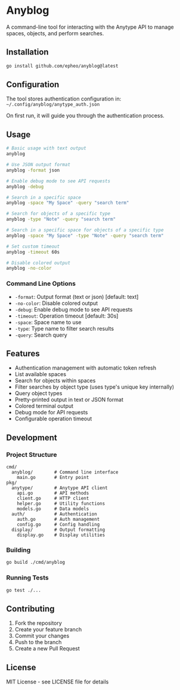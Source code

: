 # Anyblog

A command-line tool for interacting with the Anytype API to manage spaces, objects, and perform searches.

## Installation

```bash
go install github.com/epheo/anyblog@latest
```

## Configuration

The tool stores authentication configuration in:
`~/.config/anyblog/anytype_auth.json`

On first run, it will guide you through the authentication process.

## Usage

```bash
# Basic usage with text output
anyblog

# Use JSON output format
anyblog -format json

# Enable debug mode to see API requests
anyblog -debug

# Search in a specific space
anyblog -space "My Space" -query "search term"

# Search for objects of a specific type
anyblog -type "Note" -query "search term"

# Search in a specific space for objects of a specific type
anyblog -space "My Space" -type "Note" -query "search term"

# Set custom timeout
anyblog -timeout 60s

# Disable colored output
anyblog -no-color
```

### Command Line Options

- `-format`: Output format (text or json) [default: text]
- `-no-color`: Disable colored output
- `-debug`: Enable debug mode to see API requests
- `-timeout`: Operation timeout [default: 30s]
- `-space`: Space name to use
- `-type`: Type name to filter search results
- `-query`: Search query

## Features

- Authentication management with automatic token refresh
- List available spaces
- Search for objects within spaces
- Filter searches by object type (uses type's unique key internally)
- Query object types
- Pretty-printed output in text or JSON format
- Colored terminal output
- Debug mode for API requests
- Configurable operation timeout

## Development

### Project Structure

```
cmd/
  anyblog/        # Command line interface
    main.go       # Entry point
pkg/
  anytype/        # Anytype API client
    api.go        # API methods
    client.go     # HTTP client
    helper.go     # Utility functions
    models.go     # Data models
  auth/           # Authentication
    auth.go       # Auth management
    config.go     # Config handling
  display/        # Output formatting
    display.go    # Display utilities
```

### Building

```bash
go build ./cmd/anyblog
```

### Running Tests

```bash
go test ./...
```

## Contributing

1. Fork the repository
2. Create your feature branch
3. Commit your changes
4. Push to the branch
5. Create a new Pull Request

## License

MIT License - see LICENSE file for details

